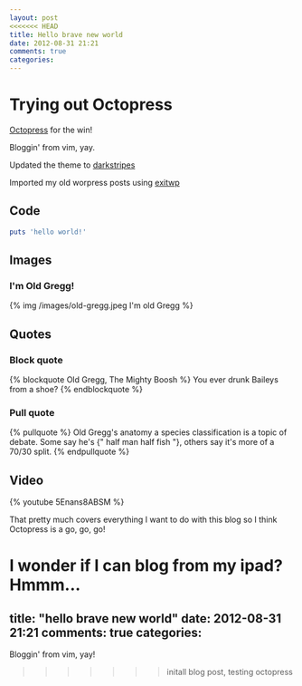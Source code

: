```yaml
---
layout: post
<<<<<<< HEAD
title: Hello brave new world
date: 2012-08-31 21:21
comments: true
categories:
---
```

# Trying out Octopress
[Octopress](http://octopress.org/) for the win!

Bloggin' from vim, yay.

Updated the theme to [darkstripes](https://github.com/amelandri/darkstripes)

Imported my old worpress posts using [exitwp](https://github.com/thomasf/exitwp)

## Code
``` ruby ruby, ruby, ruby
puts 'hello world!'
```

## Images
### I'm Old Gregg!
{% img /images/old-gregg.jpeg I'm old Gregg %}

## Quotes
### Block quote
{% blockquote Old Gregg, The Mighty Boosh %}
You ever drunk Baileys from a shoe?
{% endblockquote %}

### Pull quote
{% pullquote %}
Old Gregg's anatomy a species classification is a topic of debate. Some say
he's {" half man half fish "}, others say it's more of a 70/30 split.
{% endpullquote %}

## Video
{% youtube 5Enans8ABSM %}

That pretty much covers everything I want to do with this blog so I think
Octopress is a go, go, go!

I wonder if I can blog from my ipad? Hmmm...
=======
title: "hello brave new world"
date: 2012-08-31 21:21
comments: true
categories: 
---
Bloggin' from vim, yay!
>>>>>>> initall blog post, testing octopress
